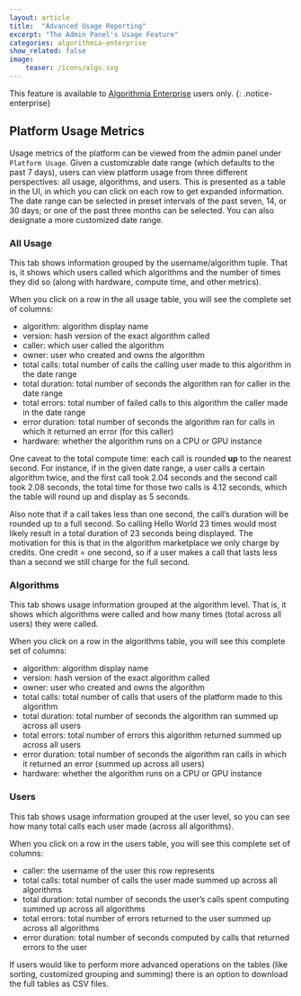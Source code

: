 ```yaml
---
layout: article
title:  "Advanced Usage Reporting"
excerpt: "The Admin Panel's Usage Feature"
categories: algorithmia-enterprise
show_related: false
image:
    teaser: /icons/algo.svg
---
```


This feature is available to [Algorithmia Enterprise](/enterprise) users only.
{: .notice-enterprise}

## Platform Usage Metrics

Usage metrics of the platform can be viewed from the admin panel under `Platform Usage`. Given a customizable date range (which defaults to the past 7 days), users can view platform usage from three different perspectives: all usage, algorithms, and users. This is presented as a table in the UI, in which you can click on each row to get expanded information. The date range can be selected in preset intervals of the past seven, 14, or 30 days; or one of the past three months can be selected. You can also designate a more customized date range.


### All Usage

This tab shows information grouped by the username/algorithm tuple. That is, it shows which users called which algorithms and the number of times they did so (along with hardware, compute time, and other metrics).

When you click on a row in the all usage table, you will see the complete set of columns:
- algorithm: algorithm display name
- version: hash version of the exact algorithm called
- caller: which user called the algorithm
- owner: user who created and owns the algorithm
- total calls: total number of calls the calling user made to this algorithm in the date range
- total duration: total number of seconds the algorithm ran for caller in the date range
- total errors: total number of failed calls to this algorithm the caller made in the date range
- error duration: total number of seconds the algorithm ran for calls in which it returned an error (for this caller)
- hardware: whether the algorithm runs on a CPU or GPU instance

One caveat to the total compute time: each call is rounded **up** to the nearest second. For instance, if in the given date range, a user calls a certain algorithm twice, and the first call took 2.04 seconds and the second call took 2.08 seconds, the total time for those two calls is 4.12 seconds, which the table will round up and display as 5 seconds. 

Also note that if a call takes less than one second, the call’s duration will be rounded up to a full second. So calling Hello World 23 times would most likely result in a total duration of 23 seconds being displayed. The motivation for this is that in the algorithm marketplace we only charge by credits. One credit = one second, so if a user makes a call that lasts less than a second we still charge for the full second.



### Algorithms

This tab shows usage information grouped at the algorithm level. That is, it shows which algorithms were called and how many times (total across all users) they were called.

When you click on a row in the algorithms table, you will see this complete set of columns:
- algorithm: algorithm display name
- version: hash version of the exact algorithm called
- owner: user who created and owns the algorithm
- total calls: total number of calls that users of the platform made to this algorithm
- total duration: total number of seconds the algorithm ran summed up across all users
- total errors: total number of errors this algorithm returned summed up across all users
- error duration: total number of seconds the algorithm ran calls in which it returned an error (summed up across all users)
- hardware: whether the algorithm runs on a CPU or GPU instance




### Users

This tab shows usage information grouped at the user level, so you can see how many total calls each user made (across all algorithms).

When you click on a row in the users table, you will see this complete set of columns:
- caller: the username of the user this row represents
- total calls: total number of calls the user made summed up across all algorithms
- total duration: total number of seconds the user’s calls spent computing summed up across all algorithms
- total errors: total number of errors returned to the user summed up across all algorithms
- error duration: total number of seconds computed by calls that returned errors to the user


If users would like to perform more advanced operations on the tables (like sorting, customized grouping and summing) there is an option to download the full tables as CSV files.


